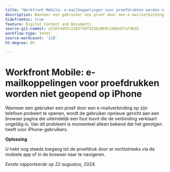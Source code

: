 ```yaml
---
title: "Workfront Mobile: e-mailkoppelingen voor proefdrukken worden niet geopend op iPhone"
description: Wanneer een gebruiker een proef door een e-mailverbinding op zijn telefoon probeert te openen, wordt de gebruiker opnieuw gericht aan een browser pagina die uiteindelijk een fout toont die de verbinding verklaart ongeldig is.
hidefromtoc: true
feature: Digital Content and Documents
source-git-commit: e23074d92c2183758f432b2069c246bd5fa7d61b
workflow-type: tm+mt
source-wordcount: '118'
ht-degree: 0%

---
```


# Workfront Mobile: e-mailkoppelingen voor proefdrukken worden niet geopend op iPhone

Wanneer een gebruiker een proef door een e-mailverbinding op zijn telefoon probeert te openen, wordt de gebruiker opnieuw gericht aan een browser pagina die uiteindelijk een fout toont die de verbinding verklaart ongeldig is. Van dit probleem is momenteel alleen bekend dat het gevolgen heeft voor iPhone-gebruikers.

**Oplossing**

U hebt nog steeds toegang tot de proefdruk door er rechtstreeks via de mobiele app of in de browser naar te navigeren.

_Eerste rapporteerde op 22 augustus, 2024._
